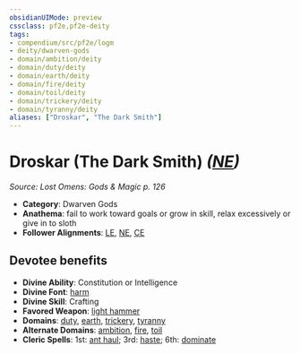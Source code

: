 ```yaml
---
obsidianUIMode: preview
cssclass: pf2e,pf2e-deity
tags:
- compendium/src/pf2e/logm
- deity/dwarven-gods
- domain/ambition/deity
- domain/duty/deity
- domain/earth/deity
- domain/fire/deity
- domain/toil/deity
- domain/trickery/deity
- domain/tyranny/deity
aliases: ["Droskar", "The Dark Smith"]
---
```

# Droskar (The Dark Smith) *([NE](rules/traits/ne-b1.md "Neutral Evil Alignment Trait"))*  
*Source: Lost Omens: Gods & Magic p. 126*  

- **Category**: Dwarven Gods
- **Anathema**: fail to work toward goals or grow in skill, relax excessively or give in to sloth
- **Follower Alignments**: [LE](rules/traits/le-b1.md "Lawful Evil Alignment Trait"), [NE](rules/traits/ne-b1.md "Neutral Evil Alignment Trait"), [CE](rules/traits/ce-b1.md "Chaotic Evil Alignment Trait")

## Devotee benefits

- **Divine Ability**: Constitution or Intelligence
- **Divine Font**: [harm](harm.md)
- **Divine Skill**: Crafting
- **Favored Weapon**: [light hammer](light-hammer.md)
- **Domains**: [duty](Reference/Compendium/Setting/domains.md#Duty), [earth](Reference/Compendium/Setting/domains.md#Earth), [trickery](Reference/Compendium/Setting/domains.md#Trickery), [tyranny](Reference/Compendium/Setting/domains.md#Tyranny)
- **Alternate Domains**: [ambition](Reference/Compendium/Setting/domains.md#Ambition), [fire](Reference/Compendium/Setting/domains.md#Fire), [toil](Reference/Compendium/Setting/domains.md#Toil)
- **Cleric Spells**: 1st: [ant haul](ant-haul.md); 3rd: [haste](haste.md); 6th: [dominate](dominate.md)